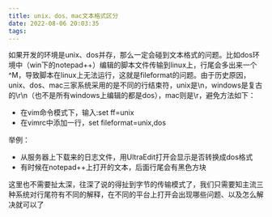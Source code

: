 ```yaml
---
title: unix、dos、mac文本格式区分
date: 2022-08-06 20:03:35
tags:
---
```


<!-- more -->

如果开发的环境是unix、dos并存，那么一定会碰到文本格式的问题。比如dos环境中（win下的notepad++）编辑的脚本文件传输到linux上，行尾会多出来一个^M，导致脚本在linux上无法运行，这就是fileformat的问题。由于历史原因，unix、dos、mac三家系统采用的是不同的行结束符，unix是\n，windows是复古的\r\n（也不是所有windows上编辑的都是dos），mac则是\r，避免方法如下：

- 在vim命令模式下，输入:set ff=unix
- 在vimrc中添加一行，set fileformat=unix,dos

举例：

- 从服务器上下载来的日志文件，用UltraEdit打开会显示是否转换成dos格式
- 有时候在notepad++上打开的文本，后面行尾会有黑色方块

 这里也不需要扯太深，往深了说的得扯到字节的传输模式了，我们只需要知主流三种系统对行尾符有不同的解释，在不同的平台上打开会出现哪些问题、以及怎么解决就可以了
